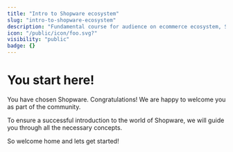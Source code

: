 ```yaml
---
title: "Intro to Shopware ecosystem"
slug: "intro-to-shopware-ecosystem"
description: "Fundamental course for audience on ecommerce ecosystem, Shopware product, plans, distribution models and extensions."
icon: "/public/icon/foo.svg?" 
visibility: "public"
badge: {}
---
```


# You start here!

You have chosen Shopware.  Congratulations! We are happy to welcome you as part of the community.

To ensure a successful introduction to the world of Shopware, we will guide you through all the necessary concepts.

So welcome home and lets get started!